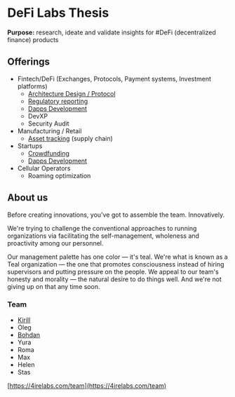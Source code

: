 # DeFi Labs Thesis

**Purpose:** research, ideate and validate insights for \#DeFi \(decentralized finance\) products

## Offerings

* Fintech/DeFi \(Exchanges, Protocols, Payment systems, Investment platforms\)
  * [Architecture Design / Protocol](architecture-design-protocol.md)
  * [Regulatory reporting](complaince-scoring/)
  * [Dapps Development](dapps-wallets-development.md)
  * DevXP
  * Security Audit
* Manufacturing / Retail
  * [Asset tracking](asset-tracking.md) \(supply chain\)
* Startups
  * [Crowdfunding](fund-management-app-wip/)
  * [Dapps Development](dapps-wallets-development.md)
* Cellular Operators
  * Roaming optimization

## About us

Before creating innovations, you've got to assemble the team. Innovatively.

We're trying to challenge the conventional approaches to running organizations via facilitating the self-management, wholeness and proactivity among our personnel.   
  
Our management palette has one color — it's teal. We're what is known as a Teal organization — the one that promotes consciousness instead of hiring supervisors and putting pressure on the people. We appeal to our team's honesty and morality — the natural desire to do things well. And we're not giving up on that any time soon. 

### Team

* [Kirill](https://cryptohire.io/talent/1115)
* Oleg
* [Bohdan](https://cryptohire.io/talent/2209)
* Yura
* Roma
* Max
* Helen
* Stas

[https://4irelabs.com/team](https://4irelabs.com/team)

